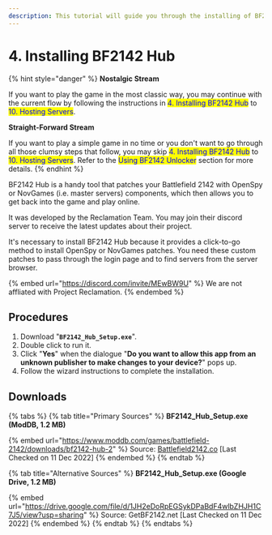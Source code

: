 ```yaml
---
description: This tutorial will guide you through the installing of BF2142 Hub.
---
```


# 4. Installing ​BF2142 Hub

{% hint style="danger" %}
**Nostalgic Stream**

If you want to play the game in the most classic way, you may continue with the current flow by following the instructions in <mark style="color:blue;">4. Installing BF2142 Hub</mark> to <mark style="color:blue;">10. Hosting Servers</mark>.



**Straight-Forward Stream**

If you want to play a simple game in no time or you don't want to go through all those clumsy steps that follow, you may skip <mark style="color:blue;">4. Installing BF2142 Hub</mark> to <mark style="color:blue;">10. Hosting Servers</mark>. Refer to the <mark style="color:blue;">Using BF2142 Unlocker</mark> section for more details.
{% endhint %}

BF2142 Hub is a handy tool that patches your Battlefield 2142 with OpenSpy or NovGames (i.e. master servers) components, which then allows you to get back into the game and play online.&#x20;

It was developed by the Reclamation Team. You may join their discord server to receive the latest updates about their project.

It's necessary to install BF2142 Hub because it provides a click-to-go method to install OpenSpy or NovGames patches. You need these custom patches to pass through the login page and to find servers from the server browser.

{% embed url="https://discord.com/invite/MEwBW9U" %}
We are not affliated with Project Reclamation.
{% endembed %}

## Procedures

1. Download "**`BF2142_Hub_Setup.exe`**".
2. Double click to run it.
3. Click "**Yes**" when the dialogue "**Do you want to allow this app from an unknown publisher to make changes to your device?**" pops up.
4. Follow the wizard instructions to complete the installation.

## Downloads

{% tabs %}
{% tab title="Primary Sources" %}
**BF2142\_Hub\_Setup.exe (ModDB, 1.2 MB)**

{% embed url="https://www.moddb.com/games/battlefield-2142/downloads/bf2142-hub-2" %}
Source: [Battlefield2142.co](https://battlefield2142.co/) \[Last Checked on 11 Dec 2022]
{% endembed %}
{% endtab %}

{% tab title="Alternative Sources" %}
**BF2142\_Hub\_Setup.exe (Google Drive, 1.2 MB)**

{% embed url="https://drive.google.com/file/d/1JH2eDoRpEGSykDPaBdF4wlbZHJH1C7J5/view?usp=sharing" %}
Source: GetBF2142.net \[Last Checked on 11 Dec 2022]
{% endembed %}
{% endtab %}
{% endtabs %}
